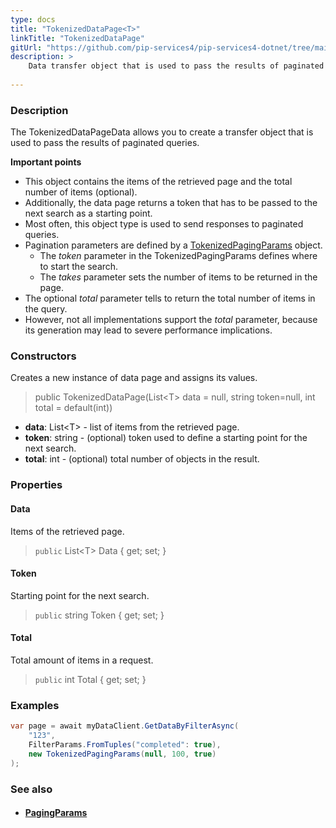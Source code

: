 ```yaml
---
type: docs
title: "TokenizedDataPage<T>"
linkTitle: "TokenizedDataPage"
gitUrl: "https://github.com/pip-services4/pip-services4-dotnet/tree/main/pip-services4-commons-dotnet"
description: > 
    Data transfer object that is used to pass the results of paginated queries.
           
---
```


### Description

The TokenizedDataPageData allows you to create a transfer object that is used to pass the results of paginated queries. 

**Important points**

- This object contains the items of the retrieved page and the total number of items (optional).
- Additionally, the data page returns a token that has to be passed to the next search as a starting point.
- Most often, this object type is used to send responses to paginated queries.
- Pagination parameters are defined by a [TokenizedPagingParams](../tokenized_paging_params) object.
     - The *token* parameter in the TokenizedPagingParams defines where to start the search.
     - The *takes* parameter sets the number of items to be returned in the page.
- The optional *total* parameter tells to return the total number of items in the query.
- However, not all implementations support the *total* parameter, because its generation may lead to severe performance implications.


### Constructors
Creates a new instance of data page and assigns its values.

> public TokenizedDataPage(List\<T\> data = null, string token=null, int total = default(int))

- **data**: List\<T\> - list of items from the retrieved page.
- **token**: string - (optional) token used to define a starting point for the next search.
- **total**: int - (optional) total number of objects in the result.


### Properties

#### Data
Items of the retrieved page.
> `public` List\<T\> Data { get; set; }

#### Token
Starting point for the next search.
> `public` string Token { get; set; }

#### Total
Total amount of items in a request.
> `public` int Total { get; set; }


### Examples
```cs
var page = await myDataClient.GetDataByFilterAsync(
    "123",
    FilterParams.FromTuples("completed": true),
    new TokenizedPagingParams(null, 100, true)
);
```

### See also
- #### [PagingParams](../../../data/query/paging_params)

